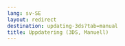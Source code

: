 ```yaml
---
lang: sv-SE
layout: redirect
destination: updating-3ds?tab=manual
title: Uppdatering (3DS, Manuell)
---
```


